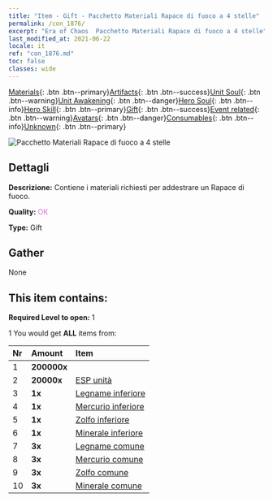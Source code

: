 ```yaml
---
title: "Item - Gift - Pacchetto Materiali Rapace di fuoco a 4 stelle"
permalink: /con_1876/
excerpt: "Era of Chaos  Pacchetto Materiali Rapace di fuoco a 4 stelle"
last_modified_at: 2021-06-22
locale: it
ref: "con_1876.md"
toc: false
classes: wide
---
```

 [Materials](/ItemsIT/){: .btn .btn--primary}[Artifacts](/ItemsIT/Artifacts/){: .btn .btn--success}[Unit Soul](/ItemsIT/UnitSoul/){: .btn .btn--warning}[Unit Awakening](/ItemsIT/UnitAwakening/){: .btn .btn--danger}[Hero Soul](/ItemsIT/HeroSoul/){: .btn .btn--info}[Hero Skill](/ItemsIT/HeroSkill/){: .btn .btn--primary}[Gift](/ItemsIT/Gift/){: .btn .btn--success}[Event related](/ItemsIT/Events/){: .btn .btn--warning}[Avatars](/ItemsIT/Avatars/){: .btn .btn--danger}[Consumables](/ItemsIT/Consumables/){: .btn .btn--info}[Unknown](/ItemsIT/Unknown/){: .btn .btn--primary}

 ![Pacchetto Materiali Rapace di fuoco a 4 stelle](/images/t/i_907499.png)

## Dettagli
 **Descrizione:** Contiene i materiali richiesti per addestrare un Rapace di fuoco.

 **Quality:** <span style="color: #DA70D6">OK</span>

 **Type:** Gift

## Gather

  None

## This item contains:

 **Required Level to open:** 1

 1 You would get **ALL** items  from:

  | Nr | Amount |     Item    |
  |:---|:-------|:------------|
  | 1 |  **200000x** | <i class="fas fa-coins"/> |  | 
  | 2 |  **20000x** | [ESP unità](/ItemsIT/con_902/) |  | 
  | 3 |  **1x** | [Legname inferiore](/ItemsIT/mat_1/) |  | 
  | 4 |  **1x** | [Mercurio inferiore](/ItemsIT/mat_2/) |  | 
  | 5 |  **1x** | [Zolfo inferiore](/ItemsIT/mat_3/) |  | 
  | 6 |  **1x** | [Minerale inferiore](/ItemsIT/mat_1/) |  | 
  | 7 |  **3x** | [Legname comune](/ItemsIT/mat_7/) |  | 
  | 8 |  **3x** | [Mercurio comune](/ItemsIT/mat_8/) |  | 
  | 9 |  **3x** | [Zolfo comune](/ItemsIT/mat_9/) |  | 
  | 10 |  **3x** | [Minerale comune](/ItemsIT/mat_6/) |  | 
